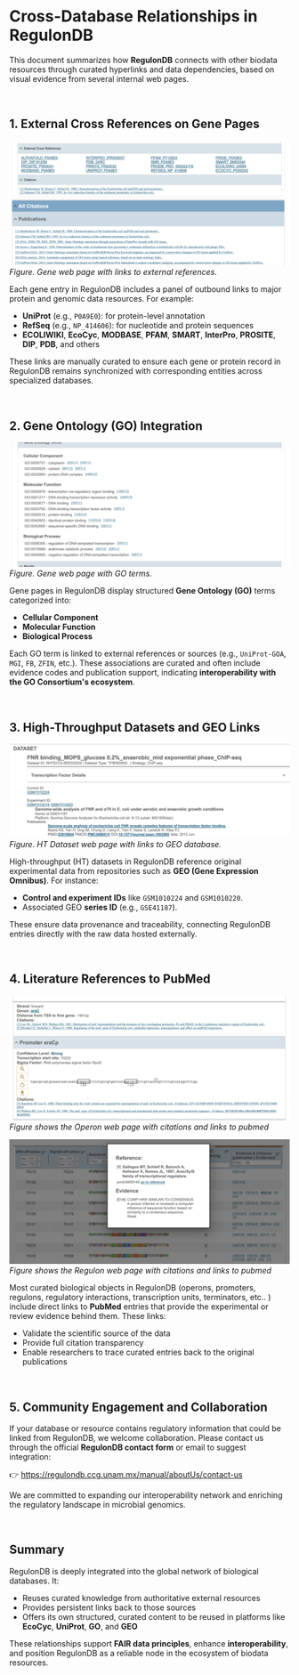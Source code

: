 # Cross-Database Relationships in RegulonDB

This document summarizes how **RegulonDB** connects with other biodata resources through curated hyperlinks and data dependencies, based on visual evidence from several internal web pages.

<br>

## 1. External Cross References on Gene Pages

![](./gene-webpage-externaldblinks.png)
*Figure. Gene web page with links to external references.*

Each gene entry in RegulonDB includes a panel of outbound links to major protein and genomic data resources. For example:

- **UniProt** (e.g., `P0A9E0`): for protein-level annotation
- **RefSeq** (e.g., `NP_414606`): for nucleotide and protein sequences
- **ECOLIWIKI**, **EcoCyc**, **MODBASE**, **PFAM**, **SMART**, **InterPro**, **PROSITE**, **DIP**, **PDB**, and others

These links are manually curated to ensure each gene or protein record in RegulonDB remains synchronized with corresponding entities across specialized databases.


<br>

## 2. Gene Ontology (GO) Integration

![](./gene-webpage-go-links.png)
*Figure. Gene web page with GO terms.*



Gene pages in RegulonDB display structured **Gene Ontology (GO)** terms categorized into:  

- **Cellular Component**
- **Molecular Function**
- **Biological Process**

Each GO term is linked to external references or sources (e.g., `UniProt-GOA`, `MGI`, `FB`, `ZFIN`, etc.). These associations are curated and often include evidence codes and publication support, indicating **interoperability with the GO Consortium's ecosystem**.


<br>

## 3. High-Throughput Datasets and GEO Links


![](./htdatasets-webpage_geo-link.png)
*Figure. HT Dataset web page with links to GEO database.*


High-throughput (HT) datasets in RegulonDB reference original experimental data from repositories such as **GEO (Gene Expression Omnibus)**. For instance:

- **Control and experiment IDs** like `GSM1010224` and `GSM1010220`. 
- Associated GEO **series ID** (e.g., `GSE41187`). 

These ensure data provenance and traceability, connecting RegulonDB entries directly with the raw data hosted externally.


<br>

## 4. Literature References to PubMed

![](./operon-webpage-_pubmed-link.png)
*Figure shows the Operon web page with citations and links to pubmed*

![](./regulon_webpage-pubmed-link.png)
*Figure shows the Regulon web page with citations and links to pubmed*




Most curated biological objects in RegulonDB (operons, promoters, regulons, regulatory interactions, transcription units, terminators, etc.. ) include direct links to **PubMed** entries that provide the experimental or review evidence behind them. These links:

- Validate the scientific source of the data
- Provide full citation transparency
- Enable researchers to trace curated entries back to the original publications


<br>

## 5. Community Engagement and Collaboration

If your database or resource contains regulatory information that could be linked from RegulonDB, we welcome collaboration. Please contact us through the official **RegulonDB contact form** or email to suggest integration:

👉 https://regulondb.ccg.unam.mx/manual/aboutUs/contact-us

We are committed to expanding our interoperability network and enriching the regulatory landscape in microbial genomics.


<br>

## Summary

RegulonDB is deeply integrated into the global network of biological databases. It:
- Reuses curated knowledge from authoritative external resources
- Provides persistent links back to those sources
- Offers its own structured, curated content to be reused in platforms like **EcoCyc**, **UniProt**, **GO**, and **GEO**

These relationships support **FAIR data principles**, enhance **interoperability**, and position RegulonDB as a reliable node in the ecosystem of biodata resources.
